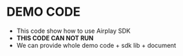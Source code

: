 # DEMO CODE  
* This code show how to use Airplay SDK           
* **THIS CODE CAN NOT RUN**  
* We can provide whole demo code + sdk lib + document      
  

